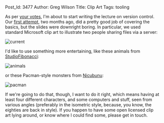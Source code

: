 Post_Id: 3477
Author: Greg Wilson
Title: Clip Art
Tags: tooling

<p>As per <a href="|filename|2010-07-15-survey-results.md">your votes</a>, I'm about to start writing the lecture on version control. Our <a href="|filename|2010-05-17-day-11-slides.md">first attempt</a>, two months ago, did a pretty good job of covering the basics, but the slides were downright boring. In particular, we used standard Microsoft clip art to illustrate two people sharing files via a server:</p>
<p><img title="current" src="|filename|/files/2010/07/current.png" /></p>
<p>I'd like to use something more entertaining, like these animals from <a href="http://www.openclipart.org/user-cliparts/StudioFibonacci?page=1">StudioFibonacci</a>:</p>
<p><img title="animals" src="|filename|/files/2010/07/animals.png" /></p>
<p>or these Pacman-style monsters from <a href="http://www.openclipart.org/user-cliparts/nicubunu?page=19">Nicubunu</a>:</p>
<p><img title="pacman" src="|filename|/files/2010/07/pacman.png" /></p>
<p>If we're going to do that, though, I want to do it right, which means having at least four different characters, and some computers and stuff, seen from various angles (preferably in the isometric style, because, you know, the eighties are back in style). If you happen to have some open licensed clip art lying around, or know where I could find some, please get in touch.</p>
